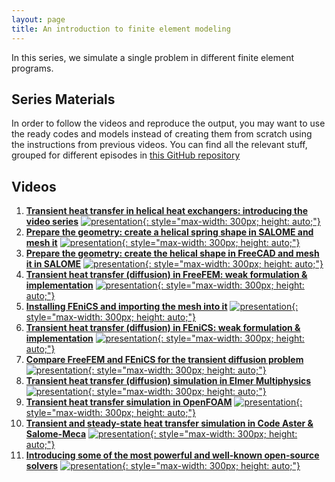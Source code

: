 ```yaml
---
layout: page
title: An introduction to finite element modeling
---
```


In this series, we simulate a single problem in different finite element programs.

## Series Materials

In order to follow the videos and reproduce the output, you may want to use the ready codes and models instead of creating them from scratch using the instructions from previous videos. You can find all the relevant stuff, grouped for different episodes in [this GitHub repository](https://github.com/TuxRiders/finite-element-intro)

## Videos

1. [**Transient heat transfer in helical heat exchangers: introducing the video series**](https://www.youtube.com/watch?v=U6-zYNNCf9U)
[![presentation](http://img.youtube.com/vi/U6-zYNNCf9U/0.jpg){: style="max-width: 300px; height: auto;"}](https://www.youtube.com/watch?v=U6-zYNNCf9U)
2. [**Prepare the geometry: create a helical spring shape in SALOME and mesh it**](https://www.youtube.com/watch?v=WZ5OxNwBfGA)
[![presentation](http://img.youtube.com/vi/WZ5OxNwBfGA/0.jpg){: style="max-width: 300px; height: auto;"}](https://www.youtube.com/watch?v=WZ5OxNwBfGA)
3. [**Prepare the geometry: create the helical shape in FreeCAD and mesh it in SALOME**](https://www.youtube.com/watch?v=TQ5Z9rH7Gc0)
[![presentation](http://img.youtube.com/vi/TQ5Z9rH7Gc0/0.jpg){: style="max-width: 300px; height: auto;"}](https://www.youtube.com/watch?v=TQ5Z9rH7Gc0)
4. [**Transient heat transfer (diffusion) in FreeFEM: weak formulation & implementation**](https://www.youtube.com/watch?v=cyH2k30szZE)
[![presentation](http://img.youtube.com/vi/cyH2k30szZE/0.jpg){: style="max-width: 300px; height: auto;"}](https://www.youtube.com/watch?v=cyH2k30szZE)
5. [**Installing FEniCS and importing the mesh into it**](https://www.youtube.com/watch?v=XnfvXn9bF4Y)
[![presentation](http://img.youtube.com/vi/XnfvXn9bF4Y/0.jpg){: style="max-width: 300px; height: auto;"}](https://www.youtube.com/watch?v=XnfvXn9bF4Y)
6. [**Transient heat transfer (diffusion) in FEniCS: weak formulation & implementation**](https://www.youtube.com/watch?v=0CBNLEP9Vyc)
[![presentation](http://img.youtube.com/vi/0CBNLEP9Vyc/0.jpg){: style="max-width: 300px; height: auto;"}](https://www.youtube.com/watch?v=0CBNLEP9Vyc)
7. [**Compare FreeFEM and FEniCS for the transient diffusion problem**](https://www.youtube.com/watch?v=Gjeq0NjytW0)
[![presentation](http://img.youtube.com/vi/Gjeq0NjytW0/0.jpg){: style="max-width: 300px; height: auto;"}](https://www.youtube.com/watch?v=Gjeq0NjytW0)
8. [**Transient heat transfer (diffusion) simulation in Elmer Multiphysics**](https://www.youtube.com/watch?v=hBGRkD6F-BE)
[![presentation](http://img.youtube.com/vi/hBGRkD6F-BE/0.jpg){: style="max-width: 300px; height: auto;"}](https://www.youtube.com/watch?v=hBGRkD6F-BE)
9. [**Transient heat transfer simulation in OpenFOAM**](https://www.youtube.com/watch?v=P3wgTEhHIJM)
[![presentation](http://img.youtube.com/vi/P3wgTEhHIJM/0.jpg){: style="max-width: 300px; height: auto;"}](https://www.youtube.com/watch?v=P3wgTEhHIJM)
10. [**Transient and steady-state heat transfer simulation in Code Aster & Salome-Meca**](https://www.youtube.com/watch?v=nnWhlJz3Tpk)
[![presentation](http://img.youtube.com/vi/nnWhlJz3Tpk/0.jpg){: style="max-width: 300px; height: auto;"}](https://www.youtube.com/watch?v=nnWhlJz3Tpk)
11. [**Introducing some of the most powerful and well-known open-source solvers**](https://www.youtube.com/watch?v=qs6SSuJ1noY)
[![presentation](http://img.youtube.com/vi/qs6SSuJ1noY/0.jpg){: style="max-width: 300px; height: auto;"}](https://www.youtube.com/watch?v=qs6SSuJ1noY)